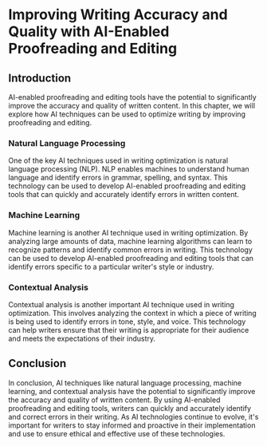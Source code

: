 Improving Writing Accuracy and Quality with AI-Enabled Proofreading and Editing
===================================================================================================================================

Introduction
------------

AI-enabled proofreading and editing tools have the potential to significantly improve the accuracy and quality of written content. In this chapter, we will explore how AI techniques can be used to optimize writing by improving proofreading and editing.

### Natural Language Processing

One of the key AI techniques used in writing optimization is natural language processing (NLP). NLP enables machines to understand human language and identify errors in grammar, spelling, and syntax. This technology can be used to develop AI-enabled proofreading and editing tools that can quickly and accurately identify errors in written content.

### Machine Learning

Machine learning is another AI technique used in writing optimization. By analyzing large amounts of data, machine learning algorithms can learn to recognize patterns and identify common errors in writing. This technology can be used to develop AI-enabled proofreading and editing tools that can identify errors specific to a particular writer's style or industry.

### Contextual Analysis

Contextual analysis is another important AI technique used in writing optimization. This involves analyzing the context in which a piece of writing is being used to identify errors in tone, style, and voice. This technology can help writers ensure that their writing is appropriate for their audience and meets the expectations of their industry.

Conclusion
----------

In conclusion, AI techniques like natural language processing, machine learning, and contextual analysis have the potential to significantly improve the accuracy and quality of written content. By using AI-enabled proofreading and editing tools, writers can quickly and accurately identify and correct errors in their writing. As AI technologies continue to evolve, it's important for writers to stay informed and proactive in their implementation and use to ensure ethical and effective use of these technologies.

